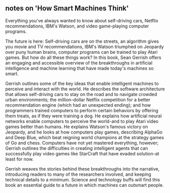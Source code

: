 ## notes on 'How Smart Machines Think'

Everything you've always wanted to know about self-driving cars, Netflix recommendations, IBM's Watson, and video game-playing computer programs.

The future is here: Self-driving cars are on the streets, an algorithm gives you movie and TV recommendations, IBM's Watson triumphed on Jeopardy over puny human brains, computer programs can be trained to play Atari games. But how do all these things work? In this book, Sean Gerrish offers an engaging and accessible overview of the breakthroughs in artificial intelligence and machine learning that have made today's machines so smart.

Gerrish outlines some of the key ideas that enable intelligent machines to perceive and interact with the world. He describes the software architecture that allows self-driving cars to stay on the road and to navigate crowded urban environments; the million-dollar Netflix competition for a better recommendation engine (which had an unexpected ending); and how programmers trained computers to perform certain behaviors by offering them treats, as if they were training a dog. He explains how artificial neural networks enable computers to perceive the world-and to play Atari video games better than humans. He explains Watson's famous victory on Jeopardy, and he looks at how computers play games, describing AlphaGo and Deep Blue, which beat reigning world champions at the strategy games of Go and chess. Computers have not yet mastered everything, however; Gerrish outlines the difficulties in creating intelligent agents that can successfully play video games like StarCraft that have evaded solution-at least for now.

Gerrish weaves the stories behind these breakthroughs into the narrative, introducing readers to many of the researchers involved, and keeping technical details to a minimum. Science and technology buffs will find this book an essential guide to a future in which machines can outsmart people.
